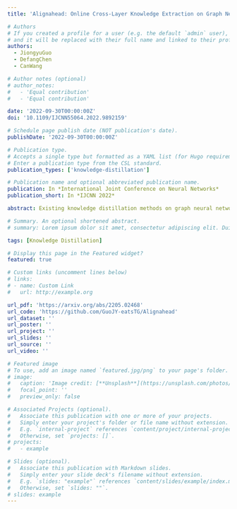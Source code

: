 ```yaml
---
title: 'Alignahead: Online Cross-Layer Knowledge Extraction on Graph Neural Networks'

# Authors
# If you created a profile for a user (e.g. the default `admin` user), write the username (folder name) here
# and it will be replaced with their full name and linked to their profile.
authors:
  - JiongyuGuo
  - DefangChen
  - CanWang

# Author notes (optional)
# author_notes:
#   - 'Equal contribution'
#   - 'Equal contribution'

date: '2022-09-30T00:00:00Z'
doi: '10.1109/IJCNN55064.2022.9892159'

# Schedule page publish date (NOT publication's date).
publishDate: '2022-09-30T00:00:00Z'

# Publication type.
# Accepts a single type but formatted as a YAML list (for Hugo requirements).
# Enter a publication type from the CSL standard.
publication_types: ['knowledge-distillation']

# Publication name and optional abbreviated publication name.
publication: In *International Joint Conference on Neural Networks*
publication_short: In *IJCNN 2022*

abstract: Existing knowledge distillation methods on graph neural networks (GNNs) are almost offline, where the student model extracts knowledge from a powerful teacher model to improve its performance. However, a pre-trained teacher model is not always accessible due to training cost, privacy, etc. In this paper, we propose a novel online knowledge distillation framework to resolve this problem. Specifically, each student GNN model learns the extracted local structure from another simultaneously trained counterpart in an alternating training procedure. We further develop a cross-layer distillation strategy by aligning ahead one student layer with the layer in different depth of another student model, which theoretically makes the structure information spread over all layers. Experimental results on five datasets including PPI, Coauthor-CS/Physics and Amazon-Computer/Photo demonstrate that the student performance is consistently boosted in our collaborative training framework without the supervision of a pre-trained teacher model. In addition, we also find that our alignahead technique can accelerate the model convergence speed and its effectiveness can be generally improved by increasing the student numbers in training. Code is available at https://github.com/GuoJY-eatsTG/Alignahead.

# Summary. An optional shortened abstract.
# summary: Lorem ipsum dolor sit amet, consectetur adipiscing elit. Duis posuere tellus ac convallis placerat. Proin tincidunt magna sed ex sollicitudin condimentum.

tags: [Knowledge Distillation]

# Display this page in the Featured widget?
featured: true

# Custom links (uncomment lines below)
# links:
# - name: Custom Link
#   url: http://example.org

url_pdf: 'https://arxiv.org/abs/2205.02468'
url_code: 'https://github.com/GuoJY-eatsTG/Alignahead'
url_dataset: ''
url_poster: ''
url_project: ''
url_slides: ''
url_source: ''
url_video: ''

# Featured image
# To use, add an image named `featured.jpg/png` to your page's folder.
# image:
#   caption: 'Image credit: [**Unsplash**](https://unsplash.com/photos/pLCdAaMFLTE)'
#   focal_point: ''
#   preview_only: false

# Associated Projects (optional).
#   Associate this publication with one or more of your projects.
#   Simply enter your project's folder or file name without extension.
#   E.g. `internal-project` references `content/project/internal-project/index.md`.
#   Otherwise, set `projects: []`.
# projects:
#   - example

# Slides (optional).
#   Associate this publication with Markdown slides.
#   Simply enter your slide deck's filename without extension.
#   E.g. `slides: "example"` references `content/slides/example/index.md`.
#   Otherwise, set `slides: ""`.
# slides: example
---
```


<!-- {{% callout note %}}
Click the _Cite_ button above to demo the feature to enable visitors to import publication metadata into their reference management software.
{{% /callout %}}

{{% callout note %}}
Create your slides in Markdown - click the _Slides_ button to check out the example.
{{% /callout %}}

Add the publication's **full text** or **supplementary notes** here. You can use rich formatting such as including [code, math, and images](https://docs.hugoblox.com/content/writing-markdown-latex/). -->
